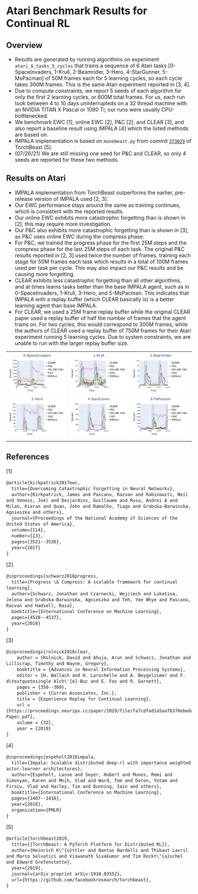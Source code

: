 # Atari Benchmark Results for Continual RL

## Overview
- Results are generated by running algorithms on experiment `atari_6_tasks_5_cycles` that trains a sequence of 6 Atari tasks [0-SpaceInvaders, 1-Krull, 2-Beamrider, 3-Hero, 4-StarGunner, 5-MsPacman] of 50M frames each for 5 learning cycles, so each cycle takes 300M frames. This is the same Atari experiment reported in [3, 4]. 
- Due to compute constraints, we report 5 seeds of each algorithm for only the first 2 learning cycles, or 600M total frames.
For us, each run took between 4 to 10 days uninterrupteds on a 32 thread machine with an NVIDIA TITAN X Pascal or 1080 Ti; our runs were usually CPU-bottlenecked.
- We benchmark EWC [1], online EWC [2], P&C [2], and CLEAR [3], and also report a baseline result using IMPALA [4] which the listed methods are based on.
- IMPALA implementation is based on `monobeast.py` from commit [`3f3029`](https://github.com/facebookresearch/torchbeast/tree/3f3029cf3d6d488b8b8f952964795f451a49048f) of TorchBeast [5].
- (07/26/21) We are still missing one seed for P\&C and CLEAR, so only 4 seeds are reported for these two methods.

## Results on Atari

- IMPALA implementation from TorchBeast outperforms the earlier, pre-release version of IMPALA used [2, 3].
- Our EWC performance stays around the same as training continues, which is consistent with the reported results.
- Our online EWC exhibits more catastrophic forgetting than is shown in [2], this may require more investigation.
- Our P\&C also exhibits more catastrophic forgetting than is shown in [3], as P\&C uses online EWC during the compress phase. 
- For P\&C, we trained the progress phase for the first 25M steps and the compress phase for the last 25M steps of each task. The original P\&C results reported in [2, 3] used twice the number of frames, training each stage for 50M frames each task which results in a total of 100M frames used per task per cycle. This may also impact our P\&C results and be causing more forgetting.
- CLEAR exhibits less catastrophic forgetting than all other algorithms, and at times learns tasks better than the base IMPALA agent, such as in 0-SpaceInvaders, 1-Krull, 3-Hero, and 5-MsPacman. This indicates that IMPALA with a replay buffer (which CLEAR basically is) is a better learning agent than base IMPALA. 
- For CLEAR, we used a 25M frame replay buffer while the original CLEAR paper used a replay buffer of half the number of frames that the agent trains on. For two cycles, this would correspond to 300M frames, while the authors of CLEAR used a replay buffer of 750M frames for their Atari experiment running 5 learning cycles. Due to system constraints, we are unable to run with the larger replay buffer size. 



|   |   |   |
|---|---|---|
![](assets/atari_task0.png) | ![](assets/atari_task1.png) | ![](assets/atari_task2.png)
![](assets/atari_task3.png) | ![](assets/atari_task4.png) | ![](assets/atari_task5.png)
|   |   |   |

## References
[1] 
```
@article{kirkpatrick2017ewc,
  title={Overcoming Catastrophic Forgetting in Neural Networks},
  author={Kirkpatrick, James and Pascanu, Razvan and Rabinowitz, Neil and Veness, Joel and Desjardins, Guillaume and Rusu, Andrei A and Milan, Kieran and Quan, John and Ramalho, Tiago and Grabska-Barwinska, Agnieszka and others},
  journal={Proceedings of the National Academy of Sciences of the United States of America},
  volume={114},
  number={13},
  pages={3521--3526},
  year={2017}
}
```

[2]
```
@inproceedings{schwarz2018progress,
  title={Progress \& Compress: A scalable framework for continual learning},
  author={Schwarz, Jonathan and Czarnecki, Wojciech and Luketina, Jelena and Grabska-Barwinska, Agnieszka and Teh, Yee Whye and Pascanu, Razvan and Hadsell, Raia},
  booktitle={International Conference on Machine Learning},
  pages={4528--4537},
  year={2018}
}
```

[3]
```
@inproceedings{rolnick2018clear,
    author = {Rolnick, David and Ahuja, Arun and Schwarz, Jonathan and Lillicrap, Timothy and Wayne, Gregory},
    booktitle = {Advances in Neural Information Processing Systems},
    editor = {H. Wallach and H. Larochelle and A. Beygelzimer and F. d\textquotesingle Alch\'{e}-Buc and E. Fox and R. Garnett},
    pages = {350--360},
    publisher = {Curran Associates, Inc.},
    title = {Experience Replay for Continual Learning},
    url = {https://proceedings.neurips.cc/paper/2019/file/fa7cdfad1a5aaf8370ebeda47a1ff1c3-Paper.pdf},
    volume = {32},
    year = {2019}
}
```

[4]
```
@inproceedings{espeholt2018impala,
  title={Impala: Scalable distributed deep-rl with importance weighted actor-learner architectures},
  author={Espeholt, Lasse and Soyer, Hubert and Munos, Remi and Simonyan, Karen and Mnih, Vlad and Ward, Tom and Doron, Yotam and Firoiu, Vlad and Harley, Tim and Dunning, Iain and others},
  booktitle={International Conference on Machine Learning},
  pages={1407--1416},
  year={2018},
  organization={PMLR}
}
```

[5]
```
@article{torchbeast2019,
  title={{TorchBeast: A PyTorch Platform for Distributed RL}},
  author={Heinrich K\"{u}ttler and Nantas Nardelli and Thibaut Lavril and Marco Selvatici and Viswanath Sivakumar and Tim Rockt\"{a}schel and Edward Grefenstette},
  year={2019},
  journal={arXiv preprint arXiv:1910.03552},
  url={https://github.com/facebookresearch/torchbeast},
}
```
